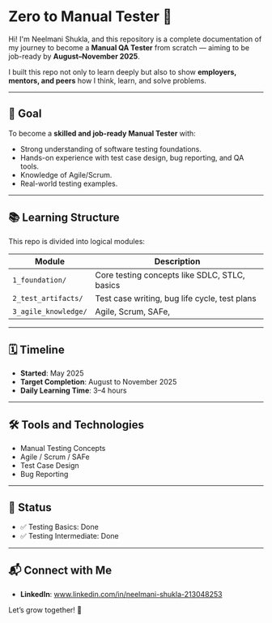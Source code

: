# Zero to Manual Tester 🚀

Hi! I'm Neelmani Shukla, and this repository is a complete documentation of my journey to become a **Manual QA Tester** from scratch — aiming to be job-ready by **August–November 2025**.

I built this repo not only to learn deeply but also to show **employers, mentors, and peers** how I think, learn, and solve problems.

---

## 📍 Goal

To become a **skilled and job-ready Manual Tester** with:

- Strong understanding of software testing foundations.
- Hands-on experience with test case design, bug reporting, and QA tools.
- Knowledge of Agile/Scrum.
- Real-world testing examples.

---

## 📚 Learning Structure

This repo is divided into logical modules:

| Module               | Description                                      |
|----------------------|--------------------------------------------------|
| `1_foundation/`      | Core testing concepts like SDLC, STLC, basics    |
| `2_test_artifacts/`  | Test case writing, bug life cycle, test plans    |
| `3_agile_knowledge/` | Agile, Scrum, SAFe,                              |

---

## 🗓️ Timeline

- **Started**: May 2025
- **Target Completion**: August to November 2025
- **Daily Learning Time**: 3–4 hours

---

## 🛠️ Tools and Technologies

- Manual Testing Concepts  
- Agile / Scrum / SAFe  
- Test Case Design  
- Bug Reporting  

---

## 📌 Status

- ✅ Testing Basics: Done
- ✅ Testing Intermediate: Done 

---

## 📬 Connect with Me

- **LinkedIn**: www.linkedin.com/in/neelmani-shukla-213048253  
 
Let’s grow together! 🌱
